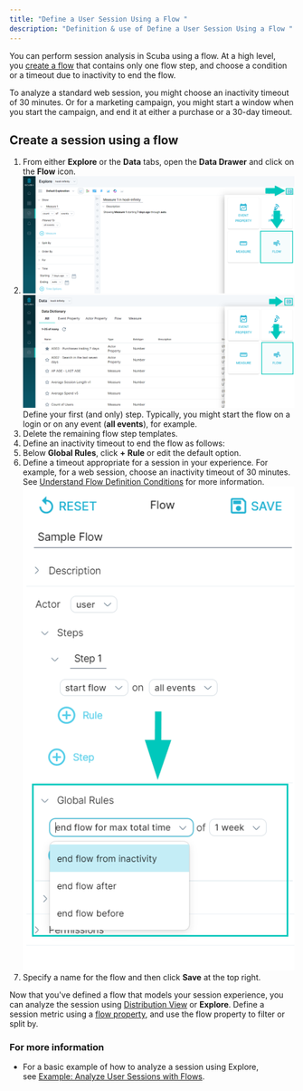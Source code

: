 ```yaml
---
title: "Define a User Session Using a Flow "
description: "Definition & use of Define a User Session Using a Flow "
---
```


You can perform session analysis in Scuba using a flow. At a high level, you [create a flow](../../../scuba-guides/scuba-tutorials/work-with-flows/create-a-flow) that contains only one flow step, and choose a condition or a timeout due to inactivity to end the flow.

To analyze a standard web session, you might choose an inactivity timeout of 30 minutes. Or for a marketing campaign, you might start a window when you start the campaign, and end it at either a purchase or a 30-day timeout.

## Create a session using a flow

1. From either **Explore** or the **Data** tabs, open the **Data Drawer** and click on the **Flow** icon.
2. ![](./attachments/v5DrawerFlow2.png)
   ![](./attachments/v5DrawerFlowData.png)
   Define your first (and only) step. Typically, you might start the flow on a login or on any event (**all events**), for example.
3. Delete the remaining flow step templates.
4. Define an inactivity timeout to end the flow as follows:
5. Below **Global Rules**, click **+** **Rule** or edit the default option.
6. Define a timeout appropriate for a session in your experience. For example, for a web session, choose an inactivity timeout of 30 minutes. See [Understand Flow Definition Conditions](../understand-flow-definition-conditions) for more information.  
   ![](./attachments/2023-03-30%2013_31_13-https___test.scuba.engineering_explorer.png)
7. Specify a name for the flow and then click **Save** at the top right.

Now that you've defined a flow that models your session experience, you can analyze the session using [Distribution View](/measure_iq/glossary/distribution-view) or **Explore**. Define a session metric using a [flow property](/measure_iq/glossary/flow-property), and use the flow property to filter or split by.

### For more information

- For a basic example of how to analyze a session using Explore, see [Example: Analyze User Sessions with Flows](../example-analyze-user-sessions-with-flows).
